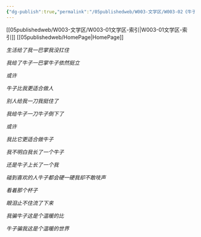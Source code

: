 ```yaml
---
{"dg-publish":true,"permalink":"/05publishedweb/W003-文学区/W003-02《牛子的诗》/","noteIcon":"","created":"2025-02-05T16:48:48.777+08:00","updated":"2025-02-05T16:53:49.720+08:00"}
---
```


[[05publishedweb/W003-文学区/W003-01文学区-索引\|W003-01文学区-索引]]
[[05publishedweb/HomePage\|HomePage]]



*生活给了我一巴掌我没扛住*

*我给了牛子一巴掌牛子依然挺立*

*或许*

*牛子比我更适合做人*

*别人给我一刀我挺住了*

*我给牛子一刀牛子倒下了*

*或许*

*我比它更适合做牛子*

*我不明白我长了一个牛子*

*还是牛子上长了一个我*

*碰到喜欢的人牛子都会硬一硬我却不敢吱声*

*看着那个杯子*

*眼泪止不住流了下来*

*我骗牛子这是个温暖的比*

*牛子骗我这是个温暖的世界*